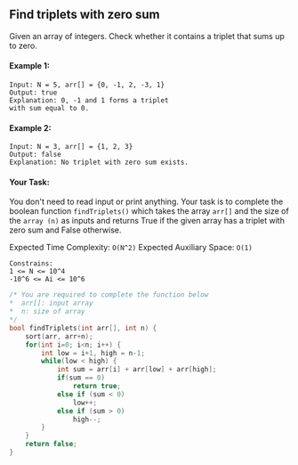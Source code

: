 ## Find triplets with zero sum

Given an array of integers. Check whether it contains a triplet that sums up to zero.

#### Example 1:

```
Input: N = 5, arr[] = {0, -1, 2, -3, 1}
Output: true
Explanation: 0, -1 and 1 forms a triplet
with sum equal to 0.
```

#### Example 2:

```
Input: N = 3, arr[] = {1, 2, 3}
Output: false
Explanation: No triplet with zero sum exists.
```

#### Your Task:

You don't need to read input or print anything. Your task is to complete the boolean function `findTriplets()` which takes the array `arr[]` and the size of the `array (n)` as inputs and returns True if the given array has a triplet with zero sum and False otherwise.

Expected Time Complexity: `O(N^2)`
Expected Auxiliary Space: `O(1)`

```
Constrains:
1 <= N <= 10^4
-10^6 <= Ai <= 10^6
```

```c++
/* You are required to complete the function below
*  arr[]: input array
*  n: size of array
*/
bool findTriplets(int arr[], int n) {
    sort(arr, arr+n);
    for(int i=0; i<n; i++) {
        int low = i+1, high = n-1;
        while(low < high) {
            int sum = arr[i] + arr[low] + arr[high];
            if(sum == 0)
                return true;
            else if (sum < 0)
                low++;
            else if (sum > 0)
                high--;
        }
    }
    return false;
}
```
